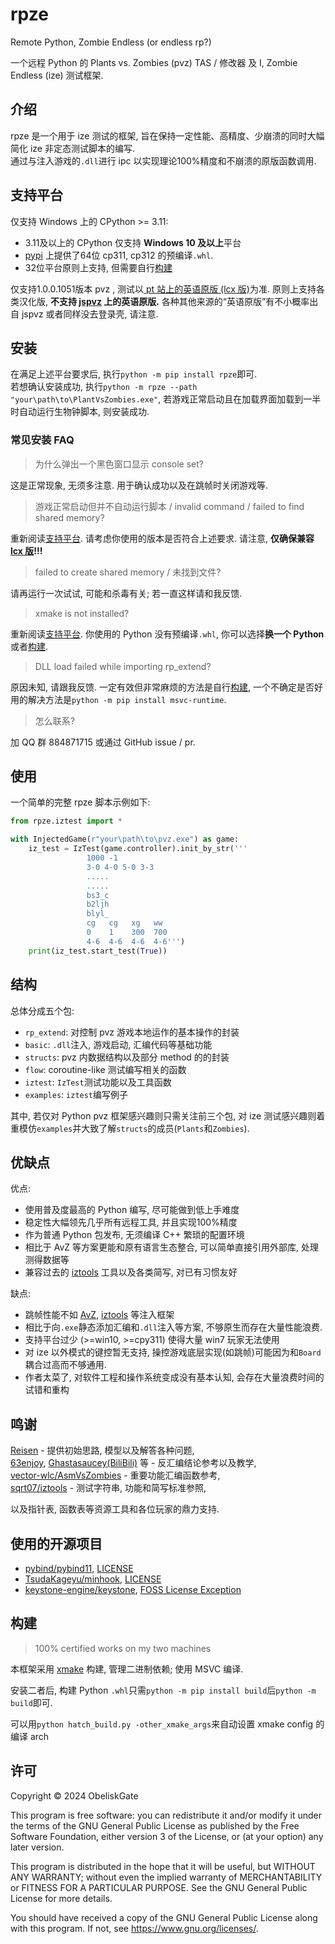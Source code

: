 # rpze

Remote Python, Zombie Endless (or endless rp?)

一个远程 Python 的 Plants vs. Zombies (pvz) TAS / 修改器 及 I, Zombie Endless (ize) 测试框架.

## 介绍

rpze 是一个用于 ize 测试的框架, 旨在保持一定性能、高精度、少崩溃的同时大幅简化 ize 非定态测试脚本的编写.  
通过与注入游戏的`.dll`进行 ipc 以实现理论100%精度和不崩溃的原版函数调用.

## 支持平台
仅支持 Windows 上的 CPython >= 3.11:
- 3.11及以上的 CPython 仅支持 **Windows 10 及以上**平台
- [pypi](https://pypi.org/project/rpze/) 上提供了64位 cp311, cp312 的预编译`.whl`.
- 32位平台原则上支持, 但需要自行[构建](#构建)

仅支持1.0.0.1051版本 pvz , 测试以[ pt 站上的英语原版 (lcx 版)](https://pvz.tools/download/)为准. 原则上支持各类汉化版, **不支持 [jspvz](http://jspvz.com/download.htm) 上的英语原版.** 各种其他来源的“英语原版”有不小概率出自 jspvz 或者同样没去登录壳, 请注意.

## 安装
在满足上述平台要求后, 执行`python -m pip install rpze`即可.  
若想确认安装成功, 执行`python -m rpze --path "your\path\to\PlantVsZombies.exe"`, 若游戏正常启动且在加载界面加载到一半时自动运行生物钟脚本, 则安装成功.
### 常见安装 FAQ

> 为什么弹出一个黑色窗口显示 console set? 

这是正常现象, 无须多注意. 用于确认成功以及在跳帧时关闭游戏等.

> 游戏正常启动但并不自动运行脚本 / invalid command / failed to find shared memory?

重新阅读[支持平台](#支持平台). 请考虑你使用的版本是否符合上述要求. 请注意, **仅确保兼容 [lcx 版](https://pvz.tools/download/)!!!**

> failed to create shared memory / 未找到文件?

请再运行一次试试, 可能和杀毒有关; 若一直这样请和我反馈.

> xmake is not installed?

重新阅读[支持平台](#支持平台). 你使用的 Python 没有预编译`.whl`, 你可以选择**换一个 Python** 或者[构建](#构建).

> DLL load failed while importing rp_extend?

原因未知, 请跟我反馈. 一定有效但非常麻烦的方法是自行[构建](#构建), 一个不确定是否好用的解决方法是`python -m pip install msvc-runtime`.

> 怎么联系?

加 QQ 群 884871715 或通过 GitHub issue / pr.


## 使用
 一个简单的完整 rpze 脚本示例如下:
```python
from rpze.iztest import *

with InjectedGame(r"your\path\to\pvz.exe") as game:
    iz_test = IzTest(game.controller).init_by_str('''
                 1000 -1
                 3-0 4-0 5-0 3-3
                 .....
                 .....
                 bs3_c
                 b2ljh
                 blyl_
                 cg   cg   xg   ww
                 0    1    300  700
                 4-6  4-6  4-6  4-6''')
    print(iz_test.start_test(True))
```

## 结构
总体分成五个包:
- `rp_extend`: 对控制 pvz 游戏本地运作的基本操作的封装
- `basic`: `.dll`注入, 游戏启动, 汇编代码等基础功能
- `structs`: pvz 内数据结构以及部分 method 的的封装
- `flow`: coroutine-like 测试编写相关的函数
- `iztest`: `IzTest`测试功能以及工具函数
- `examples`: `iztest`编写例子

其中, 若仅对 Python pvz 框架感兴趣则只需关注前三个包, 对 ize 测试感兴趣则着重模仿`examples`并大致了解`structs`的成员(`Plants`和`Zombies`).


## 优缺点
优点:
- 使用普及度最高的 Python 编写, 尽可能做到低上手难度
- 稳定性大幅领先几乎所有远程工具, 并且实现100%精度
- 作为普通 Python 包发布, 无须编译 C++ 繁琐的配置环境
- 相比于 AvZ 等方案更能和原有语言生态整合, 可以简单直接引用外部库, 处理测得数据等
- 兼容过去的 [iztools](https://github.com/sqrt07/iztools) 工具以及各类简写, 对已有习惯友好

缺点:
- 跳帧性能不如 [AvZ](https://github.com/vector-wlc/AsmVsZombies), [iztools](https://github.com/sqrt07/iztools) 等注入框架
- 相比于向`.exe`静态添加汇编和`.dll`注入等方案, 不够原生而存在大量性能浪费.
- 支持平台过少 (>=win10, >=cpy311) 使得大量 win7 玩家无法使用
- 对 ize 以外模式的键控暂无支持, 操控游戏底层实现(如跳帧)可能因为和`Board`耦合过高而不够通用.
- 作者太菜了, 对软件工程和操作系统变成没有基本认知, 会存在大量浪费时间的试错和重构

## 鸣谢
[Reisen](https://github.com/alumkal) - 提供初始思路, 模型以及解答各种问题,   
[63enjoy](https://github.com/POP63enjoy), [Ghastasaucey(BiliBili)](https://space.bilibili.com/384775811) 等 - 反汇编结论参考以及教学,  
[vector-wlc/AsmVsZombies](https://github.com/vector-wlc/AsmVsZombies) - 重要功能汇编函数参考,  
[sqrt07/iztools](https://github.com/sqrt07/iztools)  -  测试字符串, 功能和简写标准参照,

以及指针表, 函数表等资源工具和各位玩家的鼎力支持.

## 使用的开源项目
- [pybind/pybind11](https://github.com/pybind/pybind11), [LICENSE](https://github.com/pybind/pybind11/blob/master/LICENSE)
- [TsudaKageyu/minhook](https://github.com/TsudaKageyu/minhook), [LICENSE](https://github.com/TsudaKageyu/minhook/blob/master/LICENSE.txt)
- [keystone-engine/keystone](https://github.com/keystone-engine/keystone), [FOSS License Exception](https://github.com/keystone-engine/keystone/blob/master/EXCEPTIONS-CLIENT)

## 构建
> 100% certified works on my two machines

本框架采用 [xmake](https://xmake.io) 构建, 管理二进制依赖; 使用 MSVC 编译.

安装二者后, 构建 Python `.whl`只需`python -m pip install build`后`python -m build`即可.

可以用`python hatch_build.py -other_xmake_args`来自动设置 xmake config 的编译 arch

## 许可
Copyright © 2024 ObeliskGate

This program is free software: you can redistribute it and/or modify it under the terms of the GNU General Public License as published by the Free Software Foundation, either version 3 of the License, or (at your option) any later version.

This program is distributed in the hope that it will be useful, but WITHOUT ANY WARRANTY; without even the implied warranty of MERCHANTABILITY or FITNESS FOR A PARTICULAR PURPOSE. See the GNU General Public License for more details.

You should have received a copy of the GNU General Public License along with this program. If not, see https://www.gnu.org/licenses/.